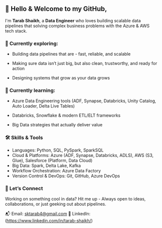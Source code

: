 ## 👋 Hello & Welcome to my GitHub,

I'm **Tarab Shaikh**, a **Data Engineer** who loves building scalable data pipelines that solving complex business problems with the Azure & AWS tech stack.

### 🎯 Currently exploring:

* Building data pipelines that are - fast, reliable, and scalable

* Making sure data isn’t just big, but also clean, trustworthy, and ready for action

* Designing systems that grow as your data grows

### 🌱 Currently learning:

* Azure Data Engineering tools (ADF, Synapse, Databricks, Unity Catalog, Auto Loader, Delta Live Tables)

* Databricks, Snowflake & modern ETL/ELT frameworks

* Big Data strategies that actually deliver value

### 🛠️ Skills & Tools

* Languages: Python, SQL, PySpark, SparkSQL
* Cloud & Platforms: Azure (ADF, Synapse, Databricks, ADLS), AWS (S3, Glue), Salesforce (Platform, Data Cloud)
* Big Data: Spark, Delta Lake, Kafka
* Workflow Orchestration: Azure Data Factory
* Version Control & DevOps: Git, GitHub, Azure DevOps

### 🤝 Let’s Connect

Working on something cool in data? 
Hit me up - Always open to ideas, collaborations, or just geeking out about pipelines.

📬 Email: sktarab4@gmail.com 
🔗 LinkedIn: (https://www.linkedin.com/in/tarab-shaikh/)
